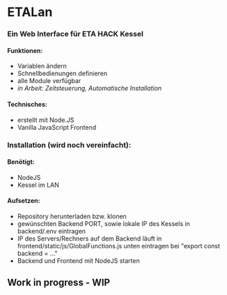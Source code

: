 # ETALan
### Ein Web Interface für ETA HACK Kessel
#### Funktionen:
- Variablen ändern
- Schnellbedienungen definieren
- alle Module verfügbar
- *in Arbeit: Zeitsteuerung, Automatische Installation*

#### Technisches:
- erstellt mit Node.JS
- Vanilla JavaScript Frontend

### Installation (wird noch vereinfacht):
#### Benötigt:
- NodeJS
- Kessel im LAN

#### Aufsetzen:
- Repository herunterladen bzw. klonen
- gewünschten Backend PORT, sowie lokale IP des Kessels in backend/.env eintragen
- IP des Servers/Rechners auf dem Backend läuft in frontend/static/js/GlobalFunctions.js unten eintragen bei "export const backend = ..."
- Backend und Frontend mit NodeJS starten

## Work in progress - WIP
